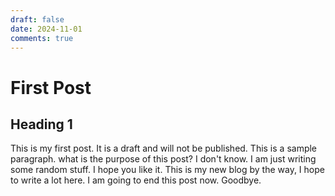 ```yaml
---
draft: false
date: 2024-11-01
comments: true
---
```


# First Post

## Heading 1

This is my first post. It is a draft and will not be published. This is a sample paragraph. what is the purpose of this post? I don't know. I am just writing some random stuff. I hope you like it. This is my new blog by the way, I hope to write a lot here. <!-- more --> I am going to end this post now. Goodbye.
